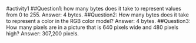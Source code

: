 #activity1
##Question1: how many bytes does it take to represent values from 0 to 255. Answer: 4 bytes.
##Question2: How many bytes does it take to represent a color in the RGB color model? Answer: 4 bytes.
##Question3: How many pixels are in a picture that is 640 pixels wide and 480 pixels high? Answer: 307,200 pixels.

